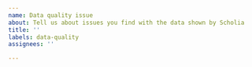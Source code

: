 ```yaml
---
name: Data quality issue
about: Tell us about issues you find with the data shown by Scholia
title: ''
labels: data-quality
assignees: ''

---
```



